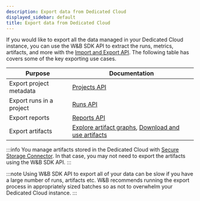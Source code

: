```yaml
---
description: Export data from Dedicated Cloud
displayed_sidebar: default
title: Export data from Dedicated Cloud
---
```


If you would like to export all the data managed in your Dedicated Cloud instance, you can use the W&B SDK API to extract the runs, metrics, artifacts, and more with the [Import and Export API](/ref/python/public-api/). The following table has covers some of the key exporting use cases.

| Purpose | Documentation |
|---------|---------------|
| Export project metadata | [Projects API](/ref/python/public-api/projects/) |
| Export runs in a project | [Runs API](/ref/python/public-api/runs/) |
| Export reports | [Reports API](/guides/reports/clone-and-export-reports/) |
| Export artifacts | [Explore artifact graphs](/guides/artifacts/explore-and-traverse-an-artifact-graph), [Download and use artifacts](/guides/artifacts/download-and-use-an-artifact/#download-and-use-an-artifact-stored-on-wb) |

:::info
You manage artifacts stored in the Dedicated Cloud with [Secure Storage Connector](/guides/app/features/teams/#secure-storage-connector). In that case, you may not need to export the artifacts using the W&B SDK API.
:::

:::note
Using W&B SDK API to export all of your data can be slow if you have a large number of runs, artifacts etc. W&B recommends running the export process in appropriately sized batches so as not to overwhelm your Dedicated Cloud instance.
:::
